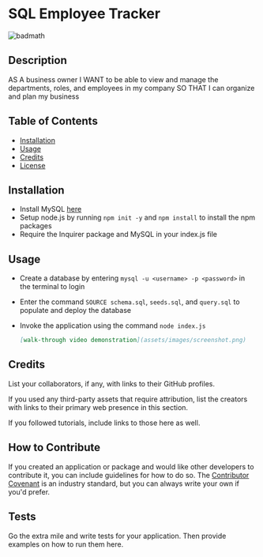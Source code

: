 # SQL Employee Tracker
![badmath](https://img.shields.io/badge/License-MIT-blue)
## Description

AS A business owner
I WANT to be able to view and manage the departments, roles, and employees in my company
SO THAT I can organize and plan my business

## Table of Contents

- [Installation](#installation)
- [Usage](#usage)
- [Credits](#credits)
- [License](#license)

## Installation
* Install MySQL [here](https://coding-boot-camp.github.io/full-stack/mysql/mysql-installation-guide)
* Setup node.js by running ```npm init -y``` and ```npm install``` to install the npm packages
* Require the Inquirer package and MySQL in your index.js file


## Usage
* Create a database by entering ```mysql -u <username> -p <password>``` in the terminal to login
* Enter the command ```SOURCE schema.sql```, ```seeds.sql```, and ```query.sql``` to populate and deploy the database
* Invoke the application using the command ```node index.js```


    ```md
    [walk-through video demonstration](assets/images/screenshot.png)
    ```

## Credits

List your collaborators, if any, with links to their GitHub profiles.

If you used any third-party assets that require attribution, list the creators with links to their primary web presence in this section.

If you followed tutorials, include links to those here as well.


## How to Contribute

If you created an application or package and would like other developers to contribute it, you can include guidelines for how to do so. The [Contributor Covenant](https://www.contributor-covenant.org/) is an industry standard, but you can always write your own if you'd prefer.

## Tests

Go the extra mile and write tests for your application. Then provide examples on how to run them here.